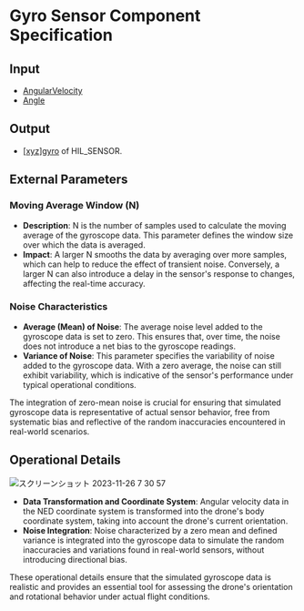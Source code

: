 # Gyro Sensor Component Specification

## Input 

* [AngularVelocity](https://github.com/toppers/hakoniwa-px4sim/tree/main/docs/phys_specs/data/physics#angularvelocity)
* [Angle](https://github.com/toppers/hakoniwa-px4sim/blob/main/docs/phys_specs/data/physics/README.md#angle)

## Output

* [[xyz]gyro](https://github.com/toppers/hakoniwa-px4sim/tree/main/docs/phys_specs/data/mavlink/HIL_SENSOR#xyzgyro) of HIL_SENSOR.

## External Parameters

### Moving Average Window (N)
- **Description**: N is the number of samples used to calculate the moving average of the gyroscope data. This parameter defines the window size over which the data is averaged.
- **Impact**: A larger N smooths the data by averaging over more samples, which can help to reduce the effect of transient noise. Conversely, a larger N can also introduce a delay in the sensor's response to changes, affecting the real-time accuracy.

### Noise Characteristics
- **Average (Mean) of Noise**: The average noise level added to the gyroscope data is set to zero. This ensures that, over time, the noise does not introduce a net bias to the gyroscope readings.
- **Variance of Noise**: This parameter specifies the variability of noise added to the gyroscope data. With a zero average, the noise can still exhibit variability, which is indicative of the sensor's performance under typical operational conditions.

The integration of zero-mean noise is crucial for ensuring that simulated gyroscope data is representative of actual sensor behavior, free from systematic bias and reflective of the random inaccuracies encountered in real-world scenarios.

## Operational Details

![スクリーンショット 2023-11-26 7 30 57](https://github.com/toppers/hakoniwa-px4sim/assets/164193/b87f8101-e137-4635-a6dc-9ea1ba1a0afd)


- **Data Transformation and Coordinate System**: Angular velocity data in the NED coordinate system is transformed into the drone's body coordinate system, taking into account the drone's current orientation.
- **Noise Integration**: Noise characterized by a zero mean and defined variance is integrated into the gyroscope data to simulate the random inaccuracies and variations found in real-world sensors, without introducing directional bias.

These operational details ensure that the simulated gyroscope data is realistic and provides an essential tool for assessing the drone's orientation and rotational behavior under actual flight conditions.
